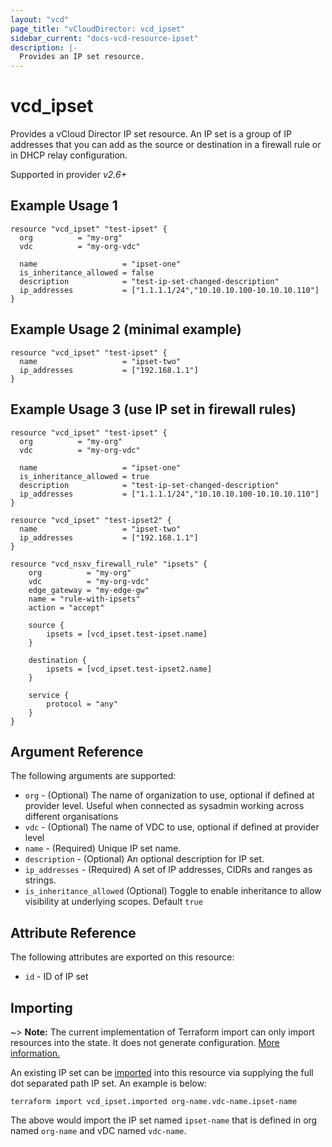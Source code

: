 ```yaml
---
layout: "vcd"
page_title: "vCloudDirector: vcd_ipset"
sidebar_current: "docs-vcd-resource-ipset"
description: |-
  Provides an IP set resource.
---
```


# vcd\_ipset

Provides a vCloud Director IP set resource. An IP set is a group of IP addresses that you can add as
  the source or destination in a firewall rule or in DHCP relay configuration.


Supported in provider *v2.6+*

## Example Usage 1

```hcl
resource "vcd_ipset" "test-ipset" {
  org          = "my-org"
  vdc          = "my-org-vdc"

  name                   = "ipset-one"
  is_inheritance_allowed = false
  description            = "test-ip-set-changed-description"
  ip_addresses           = ["1.1.1.1/24","10.10.10.100-10.10.10.110"]
}
```

## Example Usage 2 (minimal example)

```hcl
resource "vcd_ipset" "test-ipset" {
  name                   = "ipset-two"
  ip_addresses           = ["192.168.1.1"]
}
```

## Example Usage 3 (use IP set in firewall rules)

```hcl
resource "vcd_ipset" "test-ipset" {
  org          = "my-org"
  vdc          = "my-org-vdc"

  name                   = "ipset-one"
  is_inheritance_allowed = true
  description            = "test-ip-set-changed-description"
  ip_addresses           = ["1.1.1.1/24","10.10.10.100-10.10.10.110"]
}

resource "vcd_ipset" "test-ipset2" {
  name                   = "ipset-two"
  ip_addresses           = ["192.168.1.1"]
}

resource "vcd_nsxv_firewall_rule" "ipsets" {
	org          = "my-org"
	vdc          = "my-org-vdc"
	edge_gateway = "my-edge-gw"
	name = "rule-with-ipsets"
	action = "accept"

	source {
		ipsets = [vcd_ipset.test-ipset.name]
	}
  
	destination {
		ipsets = [vcd_ipset.test-ipset2.name]
	}

	service {
		protocol = "any"
	}
}
```

## Argument Reference

The following arguments are supported:

* `org` - (Optional) The name of organization to use, optional if defined at provider level. Useful when connected as sysadmin working across different organisations
* `vdc` - (Optional) The name of VDC to use, optional if defined at provider level
* `name` - (Required) Unique IP set name.
* `description` - (Optional) An optional description for IP set.
* `ip_addresses` - (Required) A set of IP addresses, CIDRs and ranges as strings.
* `is_inheritance_allowed` (Optional) Toggle to enable inheritance to allow visibility at underlying scopes. Default `true`

## Attribute Reference

The following attributes are exported on this resource:

* `id` - ID of IP set

## Importing

~> **Note:** The current implementation of Terraform import can only import resources into the state.
It does not generate configuration. [More information.](https://www.terraform.io/docs/import/)

An existing IP set can be [imported][docs-import] into this resource via supplying the full dot
separated path IP set. An example is below:

[docs-import]: https://www.terraform.io/docs/import/

```
terraform import vcd_ipset.imported org-name.vdc-name.ipset-name
```

The above would import the IP set named `ipset-name` that is defined in org named `org-name` and vDC
named `vdc-name`.
